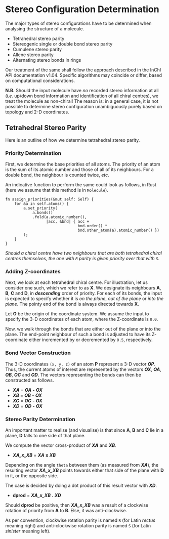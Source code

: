 # Stereo Configuration Determination

The major types of stereo configurations have to be determined when
analysing the structure of a molecule.

- Tetrahedral stereo parity
- Stereogenic single or double bond stereo parity
- Cumulene stereo parity
- Allene stereo parity
- Alternating stereo bonds in rings

Our treatment of the same shall follow the approach described in the
InChI API documentation v1.04.  Specific algorithms may coincide or
differ, based on computational considerations.

**N.B.** Should the input molecule have *no* recorded stereo
information at all (*i.e.* up/down bond information and identification
of all chiral centres), we treat the molecule as non-chiral!  The
reason is: in a general case, it is not possible to determine stereo
configuration unambiguously purely based on topology and 2-D
coordinates.

## Tetrahedral Stereo Parity

Here is an outline of how we determine tetrahedral stereo parity.

### Priority Determination

First, we determine the base priorities of all atoms.  The priority of
an atom is the sum of its atomic number and those of all of its
neighbours.  For a double bond, the neighbour is counted twice, *etc*.

An indicative function to perform the same could look as follows, in
Rust (here we assume that this method is in `Molecule`).

```{rust}
fn assign_priorities(&mut self: Self) {
    for &a in self.atoms() {
        a.set_priority(
            a.bonds()
            .fold(a.atomic_number(),
                  |acc, &bnd| { acc +
                                bnd.order() *
                                bnd.other_atom(a).atomic_number() })
        );
    }
}
```

*Should a chiral centre have two neighbours that are both tetrahedral
chiral centres themselves, the one with `R` parity is given priority
over that with `S`.*

### Adding Z-coordinates

Next, we look at each tetrahedral chiral centre.  For illustration,
let us consider one such, which we refer to as **X**.  We designate
its neighbours **A**, **B**, **C** and **D**, in **_descending_**
order of priority.  For each of its bonds, the input is expected to
specify whether it is *on the plane*, *out of the plane* or *into the
plane*.  The pointy end of the bond is always directed towards **X**.

Let **O** be the origin of the coordinate system.  We assume the input
to specify the 3-D coordinates of each atom, where the Z-coordinate is
`0.0`.

Now, we walk through the bonds that are either out of the plane or
into the plane.  The end-point neighbour of such a bond is adjusted to
have its Z-coordinate either incremented by or decremented by `0.5`,
respectively.

### Bond Vector Construction

The 3-D coordinates `(x, y, z)` of an atom **P** represent a 3-D
vector **_OP_**.  Thus, the current atoms of interest are represented
by the vectors **_OX_**, **_OA_**, **_OB_**, **_OC_** and **_OD_**.
The vectors representing the bonds can then be constructed as follows.

- **_XA_** = **_OA_** **-** **_OX_**
- **_XB_** = **_OB_** **-** **_OX_**
- **_XC_** = **_OC_** **-** **_OX_**
- **_XD_** = **_OD_** **-** **_OX_**

### Stereo Parity Determination

An important matter to realise (and visualise) is that since **A**,
**B** and **C** lie in a plane, **D** falls to one side of that plane.

We compute the vector cross-product of **_XA_** and **_XB_**.

- **_XA_x_XB_** = **_XA_** **x** **_XB_**

Depending on the angle `theta` between them (as measured from
**_XA_**), the resulting vector **_XA_x_XB_** points towards either
that side of the plane with **D** in it, or the opposite side.

The case is decided by doing a dot product of this result vector with
**_XD_**.

- **dprod** = **_XA_x_XB_** **.** **_XD_**

Should **dprod** be positive, then **_XA_x_XB_** was a result of a
clockwise rotation of priority from **A** to **B**.  Else, it was
anti-clockwise.

As per convention, clockwise rotation parity is named `R` (for Latin
*rectus* meaning right) and anti-clockwise rotation parity is named
`S` (for Latin *sinister* meaning left).
